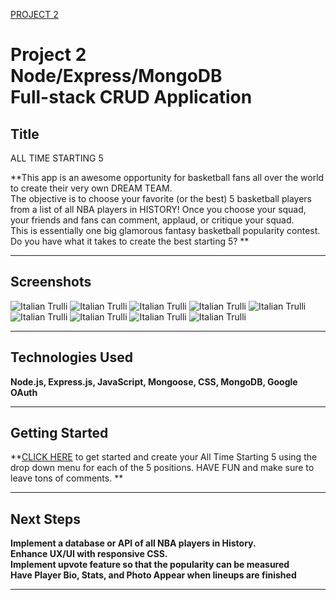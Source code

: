 <a href="https://alltime5.herokuapp.com/">PROJECT 2</a>

# Project 2<br>Node/Express/MongoDB<br>Full-stack CRUD Application

## Title

ALL TIME STARTING 5

**This app is an awesome opportunity for basketball fans all over the world to create their very own DREAM TEAM.<br>The objective is to choose your favorite (or the best) 5 basketball players from a list of all NBA players in HISTORY! Once you choose your squad, your friends and fans can comment, applaud, or critique your squad.<br> This is essentially one big glamorous fantasy basketball popularity contest. <br> Do you have what it takes to create the best starting 5? **

---

## Screenshots

<img src="public/images/Screen Shot 2020-01-24 at 9.09.20 AM.png" alt="Italian Trulli">
<img src="public/images/Screen Shot 2020-01-24 at 9.09.32 AM.png" alt="Italian Trulli">
<img src="public/images/Screen Shot 2020-01-24 at 9.09.43 AM.png" alt="Italian Trulli">
<img src="public/images/Screen Shot 2020-01-24 at 9.09.47 AM.png" alt="Italian Trulli">
<img src="public/images/Screen Shot 2020-01-24 at 9.10.10 AM.png" alt="Italian Trulli">
<img src="public/images/Screen Shot 2020-01-24 at 9.10.30 AM.png" alt="Italian Trulli">
<img src="public/images/Screen Shot 2020-01-24 at 9.10.38 AM.png" alt="Italian Trulli">
<img src="public/images/Screen Shot 2020-01-24 at 9.10.54 AM.png" alt="Italian Trulli">
<img src="public/images/Screen Shot 2020-01-24 at 9.11.10 AM.png" alt="Italian Trulli">

---

## Technologies Used 

**Node.js, Express.js, JavaScript, Mongoose, CSS, MongoDB, Google OAuth**

---

## Getting Started

**<a href="https://alltime5.herokuapp.com/">CLICK HERE</a> to get started and create your All Time Starting 5 using the drop down menu for each of the 5 positions. HAVE FUN and make sure to leave tons of comments. **

---

## Next Steps 

**Implement a database or API of all NBA players in History.<br> Enhance UX/UI with responsive CSS.<br> Implement upvote feature so that the popularity can be measured<br> Have Player Bio, Stats, and Photo Appear when lineups are finished**

---






  



